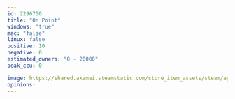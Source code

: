 ```yaml
---
id: 2296750
title: "On Point"
windows: "true"
mac: "false"
linux: false
positive: 10
negative: 0
estimated_owners: "0 - 20000"
peak_ccu: 0

image: https://shared.akamai.steamstatic.com/store_item_assets/steam/apps/2296750/header.jpg?t=1732862240
opinions:
---
```

